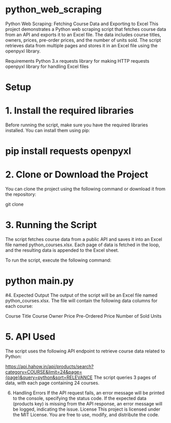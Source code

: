 # python_web_scraping
Python Web Scraping: Fetching Course Data and Exporting to Excel
This project demonstrates a Python web scraping script that fetches course data from an API and exports it to an Excel file. The data includes course titles, owners, prices, pre-order prices, and the number of units sold. The script retrieves data from multiple pages and stores it in an Excel file using the openpyxl library.

Requirements
Python 3.x
requests library for making HTTP requests
openpyxl library for handling Excel files
# Setup
# 1. Install the required libraries
Before running the script, make sure you have the required libraries installed. You can install them using pip:


# pip install requests openpyxl
# 2. Clone or Download the Project
You can clone the project using the following command or download it from the repository:


git clone <repository-url>
# 3. Running the Script
The script fetches course data from a public API and saves it into an Excel file named python_courses.xlsx. Each page of data is fetched in the loop, and the resulting data is appended to the Excel sheet.

To run the script, execute the following command:


# python main.py
#4. Expected Output
The output of the script will be an Excel file named python_courses.xlsx. The file will contain the following data columns for each course:

Course Title
Course Owner
Price
Pre-Ordered Price
Number of Sold Units
# 5. API Used
The script uses the following API endpoint to retrieve course data related to Python:

https://api.hahow.in/api/products/search?category=COURSE&limit=24&page={page}&query=python&sort=RELEVANCE
The script queries 3 pages of data, with each page containing 24 courses.

6. Handling Errors
If the API request fails, an error message will be printed to the console, specifying the status code.
If the expected data (products key) is missing from the API response, an error message will be logged, indicating the issue.
License
This project is licensed under the MIT License. You are free to use, modify, and distribute the code.
